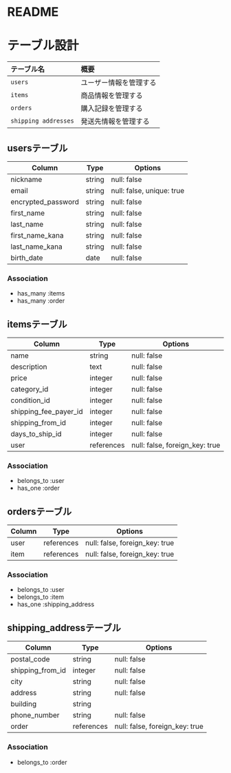 # README

# テーブル設計
| テーブル名              | 概要                                 |
| :-----------           | :----------------------------------- |
| `users`                | ユーザー情報を管理する                 |
| `items`                | 商品情報を管理する                     |
| `orders`               | 購入記録を管理する                     |
| `shipping addresses`   | 発送先情報を管理する                   |


## usersテーブル

| Column              | Type       | Options                        |
| ------------------- | ---------- | ------------------------------ |
| nickname            | string     | null: false                    |
| email               | string     | null: false, unique: true      |
| encrypted_password  | string     | null: false                    |
| first_name          | string     | null: false                    |
| last_name           | string     | null: false                    |
| first_name_kana     | string     | null: false                    |
| last_name_kana      | string     | null: false                    |
| birth_date          | date       | null: false                    |


### Association
- has_many :items
- has_many :order


## itemsテーブル

| Column                | Type       | Options                        |
| -------------------   | ---------- | ------------------------------ |
| name                  | string     | null: false                    |
| description           | text       | null: false                    |
| price                 | integer    | null: false                    |
| category_id           | integer    | null: false                    |
| condition_id          | integer    | null: false                    |
| shipping_fee_payer_id | integer    | null: false                    |
| shipping_from_id      | integer    | null: false                    |
| days_to_ship_id       | integer    | null: false                    |
| user                  | references | null: false, foreign_key: true |

### Association

- belongs_to :user
- has_one :order




## ordersテーブル

| Column     | Type       | Options                        |
| -------    | ---------- | ------------------------------ |
| user       | references | null: false, foreign_key: true |
| item       | references | null: false, foreign_key: true |


### Association
- belongs_to :user
- belongs_to :item
- has_one :shipping_address


## shipping_addressテーブル

| Column                | Type       | Options                        |
| -------               | ---------- | ------------------------------ |
| postal_code           | string     | null: false                    |
| shipping_from_id      | integer    | null: false                    |
| city                  | string     | null: false                    |
| address               | string     | null: false                    |
| building              | string     |                                |
| phone_number          | string     | null: false                    |
| order                 | references | null: false, foreign_key: true |


### Association
- belongs_to :order
